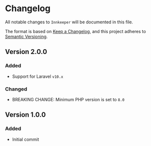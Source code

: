 # Changelog

All notable changes to `Innkeeper` will be documented in this file.

The format is based on [Keep a Changelog](https://keepachangelog.com/en/1.0.0/),
and this project adheres to [Semantic Versioning](https://semver.org/spec/v2.0.0.html).

## Version 2.0.0

### Added

- Support for Laravel `v10.x`

### Changed

- BREAKING CHANGE: Minimum PHP version is set to `8.0`

## Version 1.0.0

### Added

- Initial commit
